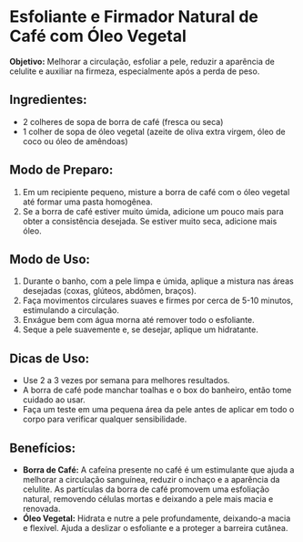 # Esfoliante e Firmador Natural de Café com Óleo Vegetal

**Objetivo:** Melhorar a circulação, esfoliar a pele, reduzir a aparência de celulite e auxiliar na firmeza, especialmente após a perda de peso.

## Ingredientes:
- 2 colheres de sopa de borra de café (fresca ou seca)
- 1 colher de sopa de óleo vegetal (azeite de oliva extra virgem, óleo de coco ou óleo de amêndoas)

## Modo de Preparo:
1. Em um recipiente pequeno, misture a borra de café com o óleo vegetal até formar uma pasta homogênea.
2. Se a borra de café estiver muito úmida, adicione um pouco mais para obter a consistência desejada. Se estiver muito seca, adicione mais óleo.

## Modo de Uso:
1. Durante o banho, com a pele limpa e úmida, aplique a mistura nas áreas desejadas (coxas, glúteos, abdômen, braços).
2. Faça movimentos circulares suaves e firmes por cerca de 5-10 minutos, estimulando a circulação.
3. Enxágue bem com água morna até remover todo o esfoliante.
4. Seque a pele suavemente e, se desejar, aplique um hidratante.

## Dicas de Uso:
- Use 2 a 3 vezes por semana para melhores resultados.
- A borra de café pode manchar toalhas e o box do banheiro, então tome cuidado ao usar.
- Faça um teste em uma pequena área da pele antes de aplicar em todo o corpo para verificar qualquer sensibilidade.

## Benefícios:
- **Borra de Café:** A cafeína presente no café é um estimulante que ajuda a melhorar a circulação sanguínea, reduzir o inchaço e a aparência da celulite. As partículas da borra de café promovem uma esfoliação natural, removendo células mortas e deixando a pele mais macia e renovada.
- **Óleo Vegetal:** Hidrata e nutre a pele profundamente, deixando-a macia e flexível. Ajuda a deslizar o esfoliante e a proteger a barreira cutânea.

